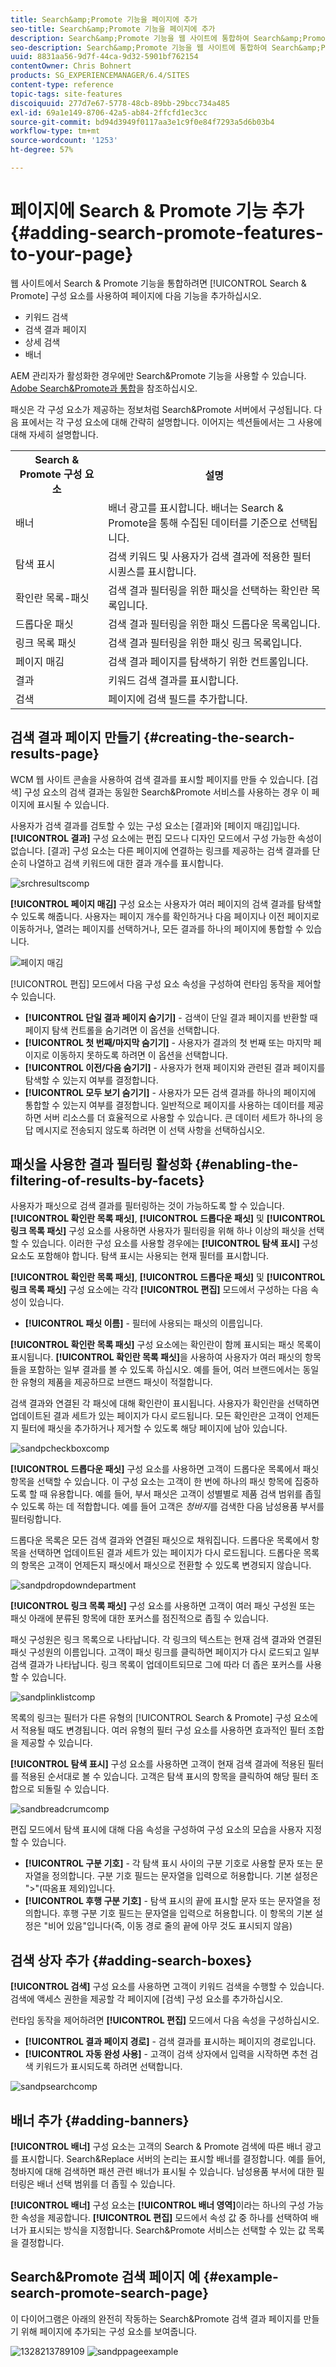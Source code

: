```yaml
---
title: Search&amp;Promote 기능을 페이지에 추가
seo-title: Search&amp;Promote 기능을 페이지에 추가
description: Search&amp;Promote 기능을 웹 사이트에 통합하여 Search&amp;Promote 구성 요소를 사용하여 키워드 검색, 검색 결과 페이지 검색 개선 및 배너와 같은 기능을 페이지에 추가할 수 있습니다.
seo-description: Search&amp;Promote 기능을 웹 사이트에 통합하여 Search&amp;Promote 구성 요소를 사용하여 키워드 검색, 검색 결과 페이지 검색 개선 및 배너와 같은 기능을 페이지에 추가할 수 있습니다.
uuid: 8831aa56-9d7f-44ca-9d32-5901bf762154
contentOwner: Chris Bohnert
products: SG_EXPERIENCEMANAGER/6.4/SITES
content-type: reference
topic-tags: site-features
discoiquuid: 277d7e67-5778-48cb-89bb-29bcc734a485
exl-id: 69a1e149-8706-42a5-ab84-2ffcfd1ec3cc
source-git-commit: bd94d3949f0117aa3e1c9f0e84f7293a5d6b03b4
workflow-type: tm+mt
source-wordcount: '1253'
ht-degree: 57%

---
```


# 페이지에 Search &amp; Promote 기능 추가 {#adding-search-promote-features-to-your-page}

웹 사이트에서 Search &amp; Promote 기능을 통합하려면 [!UICONTROL Search &amp; Promote] 구성 요소를 사용하여 페이지에 다음 기능을 추가하십시오.

* 키워드 검색
* 검색 결과 페이지
* 상세 검색
* 배너

AEM 관리자가 활성화한 경우에만 Search&amp;Promote 기능을 사용할 수 있습니다. [Adobe Search&amp;Promote과 통합](/help/sites-administering/search-and-promote.md)을 참조하십시오.

패싯은 각 구성 요소가 제공하는 정보처럼 Search&amp;Promote 서버에서 구성됩니다. 다음 표에서는 각 구성 요소에 대해 간략히 설명합니다. 이어지는 섹션들에서는 그 사용에 대해 자세히 설명합니다.

<table> 
 <tbody> 
  <tr> 
   <th>Search &amp; Promote 구성 요소</th> 
   <th>설명</th> 
  </tr> 
  <tr> 
   <td>배너</td> 
   <td>배너 광고를 표시합니다. 배너는 Search &amp; Promote을 통해 수집된 데이터를 기준으로 선택됩니다.<br /> </td> 
  </tr> 
  <tr> 
   <td>탐색 표시</td> 
   <td>검색 키워드 및 사용자가 검색 결과에 적용한 필터 시퀀스를 표시합니다.</td> 
  </tr> 
  <tr> 
   <td>확인란 목록-패싯</td> 
   <td>검색 결과 필터링을 위한 패싯을 선택하는 확인란 목록입니다.</td> 
  </tr> 
  <tr> 
   <td>드롭다운 패싯</td> 
   <td>검색 결과 필터링을 위한 패싯 드롭다운 목록입니다.</td> 
  </tr> 
  <tr> 
   <td>링크 목록 패싯</td> 
   <td>검색 결과 필터링을 위한 패싯 링크 목록입니다.</td> 
  </tr> 
  <tr> 
   <td>페이지 매김</td> 
   <td>검색 결과 페이지를 탐색하기 위한 컨트롤입니다.</td> 
  </tr> 
  <tr> 
   <td>결과</td> 
   <td>키워드 검색 결과를 표시합니다.</td> 
  </tr> 
  <tr> 
   <td>검색</td> 
   <td>페이지에 검색 필드를 추가합니다.</td> 
  </tr> 
 </tbody> 
</table>

## 검색 결과 페이지 만들기 {#creating-the-search-results-page}

WCM 웹 사이트 콘솔을 사용하여 검색 결과를 표시할 페이지를 만들 수 있습니다. [검색] 구성 요소의 검색 결과는 동일한 Search&amp;Promote 서비스를 사용하는 경우 이 페이지에 표시될 수 있습니다.

사용자가 검색 결과를 검토할 수 있는 구성 요소는 [결과]와 [페이지 매김]입니다. **[!UICONTROL 결과]** 구성 요소에는 편집 모드나 디자인 모드에서 구성 가능한 속성이 없습니다.  [결과] 구성 요소는 다른 페이지에 연결하는 링크를 제공하는 검색 결과를 단순히 나열하고 검색 키워드에 대한 결과 개수를 표시합니다.

![srchresultscomp](assets/srchresultscomp.png)

**[!UICONTROL 페이지 매김]** 구성 요소는 사용자가 여러 페이지의 검색 결과를 탐색할 수 있도록 해줍니다. 사용자는 페이지 개수를 확인하거나 다음 페이지나 이전 페이지로 이동하거나, 열려는 페이지를 선택하거나, 모든 결과를 하나의 페이지에 통합할 수 있습니다.

![페이지 매김](assets/srchpagination.png)

[!UICONTROL 편집] 모드에서 다음 구성 요소 속성을 구성하여 런타임 동작을 제어할 수 있습니다.

* **[!UICONTROL 단일 결과 페이지 숨기기]**  - 검색이 단일 결과 페이지를 반환할 때 페이지 탐색 컨트롤을 숨기려면 이 옵션을 선택합니다.
* **[!UICONTROL 첫 번째/마지막 숨기기]**  - 사용자가 결과의 첫 번째 또는 마지막 페이지로 이동하지 못하도록 하려면 이 옵션을 선택합니다.
* **[!UICONTROL 이전/다음 숨기기]**  - 사용자가 현재 페이지와 관련된 결과 페이지를 탐색할 수 있는지 여부를 결정합니다.
* **[!UICONTROL 모두 보기 숨기기]**  - 사용자가 모든 검색 결과를 하나의 페이지에 통합할 수 있는지 여부를 결정합니다. 일반적으로 페이지를 사용하는 데이터를 제공하면 서버 리소스를 더 효율적으로 사용할 수 있습니다. 큰 데이터 세트가 하나의 응답 메시지로 전송되지 않도록 하려면 이 선택 사항을 선택하십시오.

## 패싯을 사용한 결과 필터링 활성화 {#enabling-the-filtering-of-results-by-facets}

사용자가 패싯으로 검색 결과를 필터링하는 것이 가능하도록 할 수 있습니다. **[!UICONTROL 확인란 목록 패싯]**, **[!UICONTROL 드롭다운 패싯]** 및 **[!UICONTROL 링크 목록 패싯]** 구성 요소를 사용하면 사용자가 필터링을 위해 하나 이상의 패싯을 선택할 수 있습니다. 이러한 구성 요소를 사용할 경우에는 **[!UICONTROL 탐색 표시]** 구성 요소도 포함해야 합니다. 탐색 표시는 사용되는 현재 필터를 표시합니다.

**[!UICONTROL 확인란 목록 패싯]**, **[!UICONTROL 드롭다운 패싯]** 및 **[!UICONTROL 링크 목록 패싯]** 구성 요소에는 각각 **[!UICONTROL 편집]** 모드에서 구성하는 다음 속성이 있습니다.

* **[!UICONTROL 패싯 이름]**  - 필터에 사용되는 패싯의 이름입니다.

**[!UICONTROL 확인란 목록 패싯]** 구성 요소에는 확인란이 함께 표시되는 패싯 목록이 표시됩니다. **[!UICONTROL 확인란 목록 패싯]**&#x200B;을 사용하여 사용자가 여러 패싯의 항목들을 포함하는 일부 결과를 볼 수 있도록 하십시오. 예를 들어, 여러 브랜드에서는 동일한 유형의 제품을 제공하므로 브랜드 패싯이 적절합니다.

검색 결과와 연결된 각 패싯에 대해 확인란이 표시됩니다. 사용자가 확인란을 선택하면 업데이트된 결과 세트가 있는 페이지가 다시 로드됩니다. 모든 확인란은 고객이 언제든지 필터에 패싯을 추가하거나 제거할 수 있도록 해당 페이지에 남아 있습니다.

![sandpcheckboxcomp](assets/sandpcheckboxcomp.png)

**[!UICONTROL 드롭다운 패싯]** 구성 요소를 사용하면 고객이 드롭다운 목록에서 패싯 항목을 선택할 수 있습니다. 이 구성 요소는 고객이 한 번에 하나의 패싯 항목에 집중하도록 할 때 유용합니다. 예를 들어, 부서 패싯은 고객이 성별별로 제품 검색 범위를 좁힐 수 있도록 하는 데 적합합니다. 예를 들어 고객은 *청바지*&#x200B;를 검색한 다음 남성용품 부서를 필터링합니다.

드롭다운 목록은 모든 검색 결과와 연결된 패싯으로 채워집니다. 드롭다운 목록에서 항목을 선택하면 업데이트된 결과 세트가 있는 페이지가 다시 로드됩니다. 드롭다운 목록의 항목은 고객이 언제든지 패싯에서 패싯으로 전환할 수 있도록 변경되지 않습니다.

![sandpdropdowndepartment](assets/sandpdropdowndepartment.png)

**[!UICONTROL 링크 목록 패싯]** 구성 요소를 사용하면 고객이 여러 패싯 구성원 또는 패싯 아래에 분류된 항목에 대한 포커스를 점진적으로 좁힐 수 있습니다.

패싯 구성원은 링크 목록으로 나타납니다. 각 링크의 텍스트는 현재 검색 결과와 연결된 패싯 구성원의 이름입니다. 고객이 패싯 링크를 클릭하면 페이지가 다시 로드되고 일부 검색 결과가 나타납니다. 링크 목록이 업데이트되므로 그에 따라 더 좁은 포커스를 사용할 수 있습니다.

![sandplinklistcomp](assets/sandplinklistcomp.png)

목록의 링크는 필터가 다른 유형의 [!UICONTROL Search &amp; Promote] 구성 요소에서 적용될 때도 변경됩니다. 여러 유형의 필터 구성 요소를 사용하면 효과적인 필터 조합을 제공할 수 있습니다.

**[!UICONTROL 탐색 표시]** 구성 요소를 사용하면 고객이 현재 검색 결과에 적용된 필터를 적용된 순서대로 볼 수 있습니다. 고객은 탐색 표시의 항목을 클릭하여 해당 필터 조합으로 되돌릴 수 있습니다.

![sandbreadcrumcomp](assets/sandpbreadcrumbcomp.png)

편집 모드에서 탐색 표시에 대해 다음 속성을 구성하여 구성 요소의 모습을 사용자 지정할 수 있습니다.

* **[!UICONTROL 구분 기호]**  - 각 탐색 표시 사이의 구분 기호로 사용할 문자 또는 문자열을 정의합니다. 구분 기호 필드는 문자열을 입력으로 허용합니다. 기본 설정은 &quot;>&quot;(따옴표 제외)입니다.
* **[!UICONTROL 후행 구분 기호]**  - 탐색 표시의 끝에 표시할 문자 또는 문자열을 정의합니다. 후행 구분 기호 필드는 문자열을 입력으로 허용합니다. 이 항목의 기본 설정은 &quot;비어 있음&quot;입니다(즉, 이동 경로 줄의 끝에 아무 것도 표시되지 않음)

## 검색 상자 추가 {#adding-search-boxes}

**[!UICONTROL 검색]** 구성 요소를 사용하면 고객이 키워드 검색을 수행할 수 있습니다. 검색에 액세스 권한을 제공할 각 페이지에 [검색] 구성 요소를 추가하십시오.

런타임 동작을 제어하려면 **[!UICONTROL 편집]** 모드에서 다음 속성을 구성하십시오.

* **[!UICONTROL 결과 페이지 경로]**  - 검색 결과를 표시하는 페이지의 경로입니다.
* **[!UICONTROL 자동 완성 사용]**  - 고객이 검색 상자에서 입력을 시작하면 추천 검색 키워드가 표시되도록 하려면 선택합니다.

![sandpsearchcomp](assets/sandpsearchcomp.png)

## 배너 추가 {#adding-banners}

**[!UICONTROL 배너]** 구성 요소는 고객의 Search &amp; Promote 검색에 따른 배너 광고를 표시합니다. Search&amp;Replace 서버의 논리는 표시할 배너를 결정합니다. 예를 들어, 청바지에 대해 검색하면 패션 관련 배너가 표시될 수 있습니다. 남성용품 부서에 대한 필터링은 배너 선택 범위를 더 좁힐 수 있습니다.

**[!UICONTROL 배너]** 구성 요소는 **[!UICONTROL 배너 영역]**&#x200B;이라는 하나의 구성 가능한 속성을 제공합니다. **[!UICONTROL 편집]** 모드에서 속성 값 중 하나를 선택하여 배너가 표시되는 방식을 지정합니다. Search&amp;Promote 서비스는 선택할 수 있는 값 목록을 결정합니다.

## Search&amp;Promote 검색 페이지 예 {#example-search-promote-search-page}

이 다이어그램은 아래의 완전히 작동하는 Search&amp;Promote 검색 결과 페이지를 만들기 위해 페이지에 추가되는 구성 요소를 보여줍니다.

![1328213789109](assets/1328213789109.png) ![sandppageexample](assets/sandppageexample.png)
